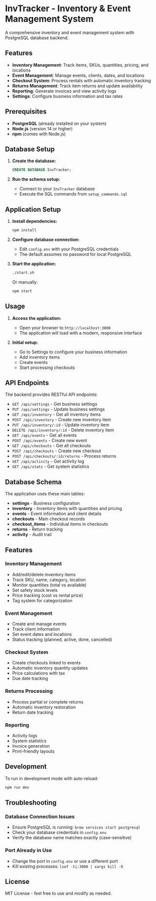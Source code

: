 # InvTracker - Inventory & Event Management System

A comprehensive inventory and event management system with PostgreSQL database backend.

## Features

- **Inventory Management**: Track items, SKUs, quantities, pricing, and locations
- **Event Management**: Manage events, clients, dates, and locations
- **Checkout System**: Process rentals with automatic inventory tracking
- **Returns Management**: Track item returns and update availability
- **Reporting**: Generate invoices and view activity logs
- **Settings**: Configure business information and tax rates

## Prerequisites

- **PostgreSQL** (already installed on your system)
- **Node.js** (version 14 or higher)
- **npm** (comes with Node.js)

## Database Setup

1. **Create the database:**
   ```sql
   CREATE DATABASE InvTracker;
   ```

2. **Run the schema setup:**
   - Connect to your `InvTracker` database
   - Execute the SQL commands from `setup_commands.sql`

## Application Setup

1. **Install dependencies:**
   ```bash
   npm install
   ```

2. **Configure database connection:**
   - Edit `config.env` with your PostgreSQL credentials
   - The default assumes no password for local PostgreSQL

3. **Start the application:**
   ```bash
   ./start.sh
   ```
   
   Or manually:
   ```bash
   npm start
   ```

## Usage

1. **Access the application:**
   - Open your browser to `http://localhost:3000`
   - The application will load with a modern, responsive interface

2. **Initial setup:**
   - Go to Settings to configure your business information
   - Add inventory items
   - Create events
   - Start processing checkouts

## API Endpoints

The backend provides RESTful API endpoints:

- `GET /api/settings` - Get business settings
- `PUT /api/settings` - Update business settings
- `GET /api/inventory` - Get all inventory items
- `POST /api/inventory` - Create new inventory item
- `PUT /api/inventory/:id` - Update inventory item
- `DELETE /api/inventory/:id` - Delete inventory item
- `GET /api/events` - Get all events
- `POST /api/events` - Create new event
- `GET /api/checkouts` - Get all checkouts
- `POST /api/checkouts` - Create new checkout
- `POST /api/checkouts/:id/returns` - Process returns
- `GET /api/activity` - Get activity log
- `GET /api/stats` - Get system statistics

## Database Schema

The application uses these main tables:

- **settings** - Business configuration
- **inventory** - Inventory items with quantities and pricing
- **events** - Event information and client details
- **checkouts** - Main checkout records
- **checkout_items** - Individual items in checkouts
- **returns** - Return tracking
- **activity** - Audit trail

## Features

### Inventory Management
- Add/edit/delete inventory items
- Track SKU, name, category, location
- Monitor quantities (total vs available)
- Set safety stock levels
- Price tracking (cost vs rental price)
- Tag system for categorization

### Event Management
- Create and manage events
- Track client information
- Set event dates and locations
- Status tracking (planned, active, done, cancelled)

### Checkout System
- Create checkouts linked to events
- Automatic inventory quantity updates
- Price calculations with tax
- Due date tracking

### Returns Processing
- Process partial or complete returns
- Automatic inventory restoration
- Return date tracking

### Reporting
- Activity logs
- System statistics
- Invoice generation
- Print-friendly layouts

## Development

To run in development mode with auto-reload:
```bash
npm run dev
```

## Troubleshooting

### Database Connection Issues
- Ensure PostgreSQL is running: `brew services start postgresql`
- Check your database credentials in `config.env`
- Verify the database name matches exactly (case-sensitive)

### Port Already in Use
- Change the port in `config.env` or use a different port
- Kill existing processes: `lsof -ti:3000 | xargs kill -9`

## License

MIT License - feel free to use and modify as needed.
